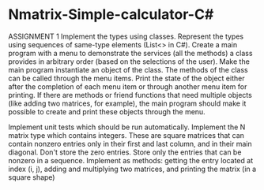 # Nmatrix-Simple-calculator-C#
ASSIGNMENT 1
Implement the types using classes. Represent the types using sequences of same-type
elements (List<> in C#).
Create a main program with a menu to demonstrate the services (all the methods) a class
provides in arbitrary order (based on the selections of the user). Make the main program
instantiate an object of the class. The methods of the class can be called through the menu
items. Print the state of the object either after the completion of each menu item or through
another menu item for printing. If there are methods or friend functions that need multiple
objects (like adding two matrices, for example), the main program should make it possible to
create and print these objects through the menu.

Implement unit tests which should be run automatically.
Implement the N matrix type which contains integers. These are
square matrices that can contain nonzero entries only in their first
and last column, and in their main diagonal. Don't store the zero
entries. Store only the entries that can be nonzero in a sequence.
Implement as methods: getting the entry located at index (i, j),
adding and multiplying two matrices, and printing the matrix (in a
square shape)
